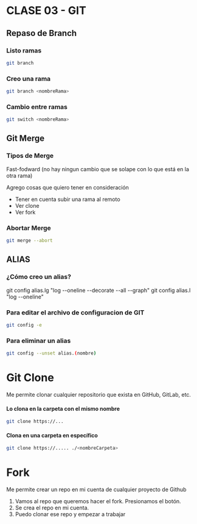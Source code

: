 # CLASE 03 - GIT

## Repaso de Branch

### Listo ramas

```sh
git branch
```

### Creo una rama

```sh
git branch <nombreRama>
```

### Cambio entre ramas

```sh
git switch <nombreRama>
```

## Git Merge

### Tipos de Merge

Fast-fodward (no hay ningun cambio que se solape con lo que está en la otra rama)

Agrego cosas que quiero tener en consideración

- Tener en cuenta subir una rama al remoto
- Ver clone
- Ver fork

### Abortar Merge

```sh
git merge --abort
```

## ALIAS

### ¿Cómo creo un alias?

git config alias.lg "log --oneline --decorate --all --graph"
git config alias.l "log --oneline"

### Para editar el archivo de configuracion de GIT

```sh
git config -e
```

### Para eliminar un alias

```sh
git config --unset alias.(nombre)
```

# Git Clone

Me permite clonar cualquier repositorio que exista en GitHub, GitLab, etc.

#### Lo clona en la carpeta con el mismo nombre

```sh
git clone https://...
```

#### Clona en una carpeta en específico

```sh
git clone https://..... ./<nombreCarpeta>
```

# Fork

Me permite crear un repo en mi cuenta de cualquier proyecto de Github

1. Vamos al repo que queremos hacer el fork. Presionamos el botón.
2. Se crea el repo en mi cuenta.
3. Puedo clonar ese repo y empezar a trabajar
